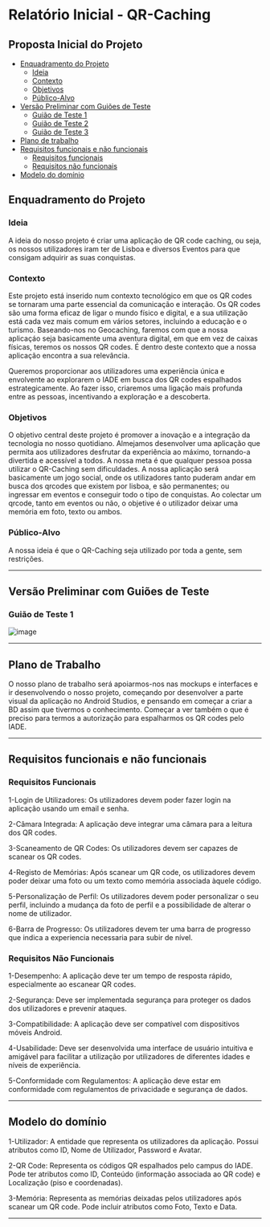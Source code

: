 # Relatório Inicial - QR-Caching

## Proposta Inicial do Projeto <!-- omit in toc -->

- [Enquadramento do Projeto](#enquadramento-do-projeto)
  - [Ideia](#ideia)
  - [Contexto](#contexto)
  - [Objetivos](#objetivos)
  - [Público-Alvo](#Público-alvo)
- [Versão Preliminar com Guiões de Teste](#versão-preliminar-com-guiões-de-teste)
  - [Guião de Teste 1](#Guião-de-Teste-1)
  - [Guião de Teste 2](#Guião-de-Teste-2)
  - [Guião de Teste 3](#Guião-de-Teste-3)
- [Plano de trabalho](#plano-de-trabalho)
- [Requisitos funcionais e não funcionais](#requisitos-funcionais-e-não-funcionais)
  - [Requisitos funcionais](#requisitos-funcionais)
  - [Requisitos não funcionais](#requisitos-não-funcionais)
- [Modelo do domínio](#modelo-do-domínio)


## Enquadramento do Projeto

### Ideia

  A ideia do nosso projeto é criar uma aplicação de QR code caching, ou seja, os nossos utilizadores iram ter de Lisboa e diversos Eventos para que consigam adquirir as suas conquistas.

### Contexto

Este projeto está inserido num contexto tecnológico em que os QR codes se tornaram uma parte essencial da comunicação e interação. Os QR codes são uma forma eficaz de ligar o mundo físico e digital, e a sua utilização está cada vez mais comum em vários setores, incluindo a educação e o turismo. Baseando-nos no Geocaching, faremos com que a nossa aplicaçáo seja basicamente uma aventura digital, em que em vez de caixas físicas, teremos os nossos QR codes. É dentro deste contexto que a nossa aplicação encontra a sua relevância.

Queremos proporcionar aos utilizadores uma experiência única e envolvente ao explorarem o IADE em busca dos QR codes espalhados estrategicamente. Ao fazer isso, criaremos uma ligação mais profunda entre as pessoas, incentivando a exploração e a descoberta.

### Objetivos

  O objetivo central deste projeto é promover a inovação e a integração da tecnologia no nosso quotidiano. Almejamos desenvolver uma aplicação que permita aos utilizadores desfrutar da experiência ao máximo, tornando-a divertida e acessível a todos. A nossa meta é que qualquer pessoa possa utilizar o QR-Caching sem dificuldades.
A nossa aplicação será basicamente um jogo social, onde os utilizadores tanto puderam andar em busca dos qrcodes que existem por lisboa, e são permanentes; ou ingressar em eventos e conseguir todo o tipo de conquistas.
Ao colectar um qrcode, tanto em eventos ou não, o objetive é o utilizador deixar uma memória em foto, texto ou ambos.

### Público-Alvo

A nossa ideia é que o QR-Caching seja utilizado por toda a gente, sem restrições.

-------------------------------------------------------------

## Versão Preliminar com Guiões de Teste

### Guião de Teste 1

![image](https://github.com/Fang261/QR-Caching/assets/116730433/62110412-3945-45cd-8de5-3402a28ac74f)

----------------------------------------------------------

## Plano de Trabalho

O nosso plano de trabalho será apoiarmos-nos nas mockups e interfaces e ir desenvolvendo o nosso projeto, começando por desenvolver a parte visual da aplicação no Android Studios, e pensando em começar a criar a BD assim que tivermos o conhecimento.
Começar a ver também o que é preciso para termos a autorização para espalharmos os QR codes pelo IADE.

----------------------------------------------------------

## Requisitos funcionais e não funcionais

### Requisitos Funcionais

1-Login de Utilizadores:
Os utilizadores devem poder fazer login na aplicação usando um email e senha.

2-Câmara Integrada:
A aplicação deve integrar uma câmara para a leitura dos QR codes.

3-Scaneamento de QR Codes:
Os utilizadores devem ser capazes de scanear os QR codes.

4-Registo de Memórias:
Após scanear um QR code, os utilizadores devem poder deixar uma foto ou um texto como memória associada àquele código.

5-Personalização de Perfil:
Os utilizadores devem poder personalizar o seu perfil, incluindo a mudança da foto de perfil e a possibilidade de alterar o nome de utilizador.

6-Barra de Progresso:
Os utilizadores devem ter uma barra de progresso que indica a experiencia necessaria para subir de nível.

### Requisitos Não Funcionais

1-Desempenho:
A aplicação deve ter um tempo de resposta rápido, especialmente ao escanear QR codes.

2-Segurança:
Deve ser implementada segurança para proteger os dados dos utilizadores e prevenir ataques.

3-Compatibilidade:
A aplicação deve ser compatível com dispositivos móveis Android.

4-Usabilidade:
Deve ser desenvolvida uma interface de usuário intuitiva e amigável para facilitar a utilização por utilizadores de diferentes idades e níveis de experiência.

5-Conformidade com Regulamentos:
A aplicação deve estar em conformidade com regulamentos de privacidade e segurança de dados.

----------------------------------------------------------

## Modelo do domínio

1-Utilizador:
A entidade que representa os utilizadores da aplicação. Possui atributos como ID, Nome de Utilizador, Password e Avatar.

2-QR Code:
Representa os códigos QR espalhados pelo campus do IADE. Pode ter atributos como ID, Conteúdo (informação associada ao QR code) e Localização (piso e coordenadas).

3-Memória:
Representa as memórias deixadas pelos utilizadores após scanear um QR code. Pode incluir atributos como Foto, Texto e Data.


----------------------------------------------------------
